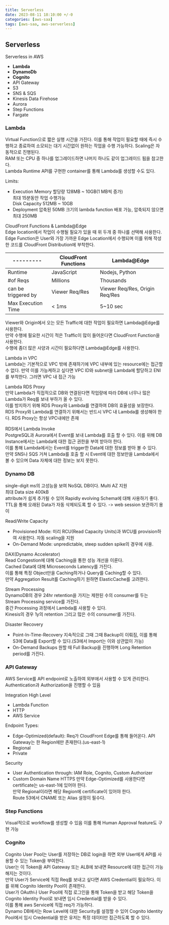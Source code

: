 ```yaml
---
title: Serverless
date: 2023-08-11 18:10:00 +/-0
categories: [aws-saa]
tags: [aws-saa, aws-serverless]
---
```


## Serverless

Serverless in AWS

- **Lambda**
- **DynamoDb**
- **Cognito**
- API Gateway
- S3
- SNS & SQS
- Kinesis Data Firehose
- Aurora
- Step Functions
- Fargate

### Lambda

Virtual Function으로 짧은 실행 시간을 가진다. 이를 통해 작업이 필요할 때에 즉시 수행하고 종료하여 소모되는 대기 시간없이 원하는 작업을 수행 가능하다. Scaling은 자동적으로 진행된다.  
RAM 또는 CPU 중 하나를 업그레이드하면 나머지 하나도 같이 업그레이드 됨을 참고한다.  
Lambda Runtime API를 구현한 container를 통해 Lambda를 생성할 수도 있다.

Limits:

- Execution
  Memory 할당량 128MB ~ 10GB(1 MB씩 증가)  
  최대 15분동안 작업 수행가능  
  Disk Capacity 512MB ~ 10GB
- Deployment
  압축된 50MB 크기의 lambda function 배포 가능, 압축되지 않으면 최대 250MB

CloudFront Functions & Lambda@Edge  
Edge location에서 작업이 수행될 필요가 있을 때 위 두개 중 하나를 선택해 사용한다.  
Edge Function은 User와 가장 가까운 Edge Location에서 수행되며 이를 위해 작성한 코드를 CloudFront Distribution에 부착한다.

| ---------           | CloudFront Functions | Lambda@Edge                    |
| ------------------- | -------------------- | ------------------------------ |
| Runtime             | JavaScript           | Nodejs, Python                 |
| #of Reqs            | Millions             | Thousands                      |
| can be triggered by | Viewer Req/Res       | Viewer Req/Res, Origin Req/Res |
| Max Execution Time  | < 1ms                | 5~10 sec                       |

Viewer와 Origin에서 오는 모든 Traffic에 대한 작업이 필요하면 Lambda@Edge를 사용한다.  
만약 수행에 필요한 시간이 적은 Traffic이 많이 들어온다면 CloudFront Function을 사용한다.  
수행에 좀더 많은 사양과 시간이 필요하다면 Lambda@Edge를 사용한다.

Lambda in VPC  
Lambda는 기본적으로 VPC 밖에 존재하기에 VPC 내부에 있는 resource에는 접근할 수 없다.
만약 이를 가능케하고 싶다면 VPC ID와 subnet을 Lambda에 할당하고 ENI를 부착한다. 그러면 VPC 내 접근 가능

Lambda RDS Proxy  
만약 Lambda가 직접적으로 DB와 연결된다면 작업량에 따라 DB에 너무나 많은 Lambda가 Req를 보내 부하가 올 수 있다.  
이를 방지하기 위해 RDS Proxy와 Lambda를 연결하여 DB의 효율성을 보장한다.  
RDS Proxy와 Lambda를 연결하기 위해서는 반드시 VPC 내 Lambda를 생성해야 한다. RDS Proxy는 항상 VPC내에만 존재

RDS에서 Lambda Invoke  
PostgreSQL과 Aurora에서 Event를 보내 Lambda를 호출 할 수 있다. 이를 위해 DB Instance에서는 Lambda에 대한 접근 권한을 부여 받아야 한다.  
이를 통해 Lambda에서는 Event를 trigger한 Data에 대한 정보를 받아 볼 수 있다.  
만약 SNS나 SQS 거쳐 Lambda를 호출 할 시 Event에 대한 정보만을 Lambda에서 볼 수 있으며 Data 자체에 대한 정보는 보지 못한다.

### Dynamo DB

single-digit ms의 고성능을 보여 NoSQL DB이다. Multi AZ 지원  
최대 Data size 400kB  
attribute가 쉽게 추가될 수 있어 Rapidly evolving Schema에 대해 사용하기 좋다.  
TTL을 통해 오래된 Data가 자동 삭제되도록 할 수 있다. -> web session 보관하기 용이

Read/Write Capacity

- Provisioned Mode: 미리 RCU(Read Capacity Units)과 WCU를 provision하여 사용한다. 자동 scaling을 지원
- On-Demand Mode: unpredictable, steep sudden spike의 경우에 사용.

DAX(Dynamo Accelerator)  
Read Congestion에 대해 Caching을 통한 성능 개선을 이룬다.  
Cached Data에 대해 Microseconds Latency를 가진다.  
이를 통해 특정 Object만을 Caching하거나 Query를 Caching할 수 있다.  
만약 Aggregation Result를 Caching하기 원하면 ElasticCache를 고려한다.

Stream Processing  
DynamoDB의 경우 24hr retention을 가지는 제한된 수의 consumer를 두는 Stream Processing service를 가진다.  
중간 Processing 과정에서 Lambda를 사용할 수 있다.  
Kinesis의 경우 1y의 retention 그리고 많은 수의 consumer를 가진다.

Disaster Recovery

- Point-In-Time-Recovery
  지속적으로 그때 그때 Backup이 이뤄짐, 이를 통해 S3에 Data를 Export할 수 있다.(S3에서 Import는 이와 상관없이 가능)
- On-Demand Backups
  원할 때 Full Backup을 진행하며 Long Retention period를 가진다.

### API Gateway

AWS Service를 API endpoint로 노출하여 외부에서 사용할 수 있게 관리한다.
Authentication과 Authorization을 진행할 수 있음

Integration High Level

- Lambda Function
- HTTP
- AWS Service

Endpoint Types:

- Edge-Optimized(default): Req가 CloudFront Edge를 통해 들어온다. API Gateway는 한 Region에만 존재한다.(us-east-1)
- Regional
- Private

Security

- User Authentication through: IAM Role, Cognito, Custom Authorizer
- Custom Domain Name HTTPS
  만약 Edge-Optimized를 사용한다면 certificate는 us-east-1에 있어야 한다.  
  만약 Regional이라면 해당 Region에 certificate이 있어야 한다.  
  Route 53에서 CNAME 또는 Alias 설정이 필수다.

### Step Functions

Visual적으로 workflow를 생성할 수 있음
이를 통해 Human Approval feature도 구현 가능

### Cognito

Cognito User Pool는 User를 저장하는 DB로 login을 하면 외부 User에게 API를 사용할 수 있는 Token을 부여한다.  
User는 이 Token을 API Gateway 또는 ALB에 보내면 Resource에 대한 접근이 가능해지는 것이다.
<br>
만약 User가 Service에 직접 Req를 보내고 싶다면 AWS Credential이 필요하다. 이를 위해 Cognito Identity Pool이 존재한다.  
User가 OAuth나 User Pool에 직접 로그인을 통해 Token을 받고 해당 Token을 Cognito Identity Pool로 보내면 임시 Credential를 받을 수 있다.  
이를 통해 aws Service에 직접 req가 가능하다.  
Dynamo DB에서는 Row Level에 대한 Security를 설정할 수 있어 Cognito Identity Pool에서 임시 Credential을 받은 유저는 특정 데이터만 접근하도록 할 수 있다.

